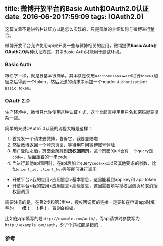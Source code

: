 title: 微博开放平台的Basic Auth和OAuth2.0认证
date: 2016-06-20 17:59:09
tags: [OAuth2.0]
---
这篇文章不是讲各种认证方式是怎么实现的，只是简单的介绍如何与微博进行整合。

微博开放平台允许使用api来开发一些与微博相关的应用，微博提供**Basic Auth**和**OAuth2.0**两种认证方式，其中Basic Auth只能用于测试环境。

### Basic Auth
跟名字一样，就是很基本很简单。其本质是使用`username:password`进行`base64`加密之后得到一个token，然后发送的请求中添加一个header `Authorization: Basic token`。

### OAuth 2.0
生产环境中，微博只允许使用这种认证方式，这个比起直接用用户名和密码就要复杂一些。

简单的来说OAuth2.0认证的流程大概是这样：
1. 首先发一个请求去微博，告诉它，我要登陆啦
2. 然后微博返回一个登录页面，等待用户用微博账号登陆
3. 用户登陆之后，页面会跳转到**授权回调页**，这个页面的url会有一个query是`code=`，后面跟着的一串code
4. 当进行其他api调用时，在api后加上query`code=xxx`以及其他要求的参数，比如`client_id`，`client_key`等等即可进行调用

- 开放平台>我的应用>应用信息>基本信息，这里能看到app key和 app token
- 开放平台>我的应用>应用信息>高级信息，这里需要填写授权回调页和取消授权回调页

需要注意的是，在第2步和第3步中，授权回调页的链接一定要和在申请app时填写的**一！模！一！样！**，否则会报错。

比如在app填写的是`http://example.com/auth/`，而api请求时参数写为`http://example.com/auth`，少了个斜杠都是错的…

### 参考
[1]: http://open.weibo.com/wiki/Oauth2/authorize